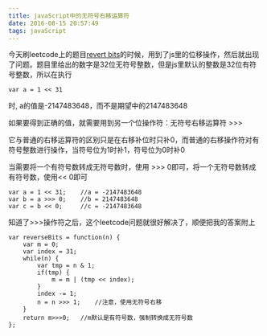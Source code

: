 ```yaml
---
title: javaScript中的无符号右移运算符
date: 2016-08-15 20:57:49
tags: javaScript
---
```

今天刷leetcode上的题目[revert bits](https://leetcode.com/problems/reverse-bits/)的时候，用到了js里的位移操作，然后就出现了问题。题目里给出的数字是32位无符号整数，但是js里默认的整数是32位有符号整数，所以在执行

```
var a = 1 << 31
```

时, a的值是-2147483648，而不是期望中的2147483648

如果要得到正确的值，就需要用到另一个位操作符：无符号右移运算符 >>>

它与普通的右移运算符的区别只是在右移补位时只补0，而普通的右移操作符对有符号整数进行操作，当符号位为1时补1，符号位为0时补0

当需要将一个有符号数转成无符号数时，使用 >>> 0即可，将一个无符号数转成有符号数，使用<< 0即可

```
var a = 1 << 31;	//a = -2147483648
var b = a >>> 0;	//b = 2147483648
var c = b << 0;		//c = -2147483648
```

知道了>>>操作符之后，这个leetcode问题就很好解决了，顺便把我的答案附上

```
var reverseBits = function(n) {
    var m = 0;
    var index = 31;
    while(n) {
        var tmp = n & 1;
        if(tmp) {
            m = m | (tmp << index);
        }
        index -= 1;
        n = n >>> 1;	//注意，使用无符号右移
    }
    return m>>>0;	//m默认是有符号数，强制转换成无符号数
};
```